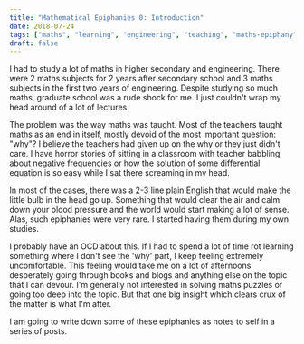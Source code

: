 ```yaml
---
title: "Mathematical Epiphanies 0: Introduction"
date: 2018-07-24
tags: ["maths", "learning", "engineering", "teaching", "maths-epiphany"]
draft: false
---
```


I had to study a lot of maths in higher secondary and engineering. There were 2 maths subjects for 2 years after secondary
school and 3 maths subjects in the first two years of engineering. Despite studying so much maths, graduate school was
a rude shock for me. I just couldn't wrap my head around of a lot of lectures.

The problem was the way maths was taught. Most of the teachers taught maths as an end in itself, mostly devoid of the
most important question: "why"? I believe the teachers had given up on the why or they just didn't care. I have horror
stories of sitting in a classroom with teacher babbling about negative frequencies or how the solution of some differential
equation is so easy while I sat there screaming in my head.

In most of the cases, there was a 2-3 line plain English that would make the little bulb in the head go up. Something that
would clear the air and calm down your blood pressure and the world would start making a lot of sense. Alas, such epiphanies
were very rare. I started having them during my own studies.

I probably have an OCD about this. If I had to spend a lot of time rot learning something where I don't see the 'why' part,
I keep feeling extremely uncomfortable. This feeling would take me on a lot of afternoons desperately going through books and
blogs and anything else on the topic that I can devour. I'm generally not interested in solving maths puzzles or going too
deep into the topic. But that one big insight which clears crux of the matter is what I'm after.

I am going to write down some of these epiphanies as notes to self in a series of posts.

